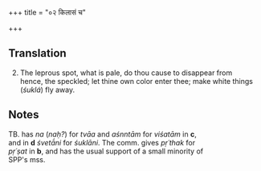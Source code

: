 +++
title = "०२ किलासं च"

+++
## Translation
2. The leprous spot, what is pale, do thou cause to disappear from  
hence, the speckled; let thine own color enter thee; make white things  
(*śuklá*) fly away.

## Notes
TB. has *na* (*naḥ?*) for *tvāa* and *aśnntām* for *viśatām* in **c**,  
and in **d** *śvetā́ni* for *śuklāni*. The comm. gives *pṛ´thak* for  
*pṛ´ṣat* in **b**, and has the usual support of a small minority of  
SPP's mss.

